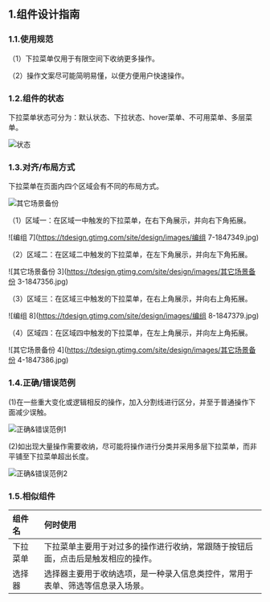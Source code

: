 ## 1.组件设计指南

### 1.1.使用规范

（1）下拉菜单仅用于有限空间下收纳更多操作。

（2）操作文案尽可能简明易懂，以便方便用户快速操作。



### 1.2.组件的状态

下拉菜单状态可分为：默认状态、下拉状态、hover菜单、不可用菜单、多层菜单。

![状态](https://tdesign.gtimg.com/site/design/images/状态-1847316.jpg)



### 1.3.对齐/布局方式

下拉菜单在页面内四个区域会有不同的布局方式。

![其它场景备份](https://tdesign.gtimg.com/site/design/images/其它场景备份-1847338.jpg)



（1）区域一：在区域一中触发的下拉菜单，在右下角展示，并向右下角拓展。

![编组 7](https://tdesign.gtimg.com/site/design/images/编组 7-1847349.jpg)



（2）区域二：在区域二中触发的下拉菜单，在左下角展示，并向左下角拓展。

![其它场景备份 3](https://tdesign.gtimg.com/site/design/images/其它场景备份 3-1847356.jpg)



（3）区域三：在区域三中触发的下拉菜单，在右上角展示，并向右上角拓展。

![编组 8](https://tdesign.gtimg.com/site/design/images/编组 8-1847379.jpg)



（4）区域四：在区域四中触发的下拉菜单，在左上角展示，并向左上角拓展。

![其它场景备份 4](https://tdesign.gtimg.com/site/design/images/其它场景备份 4-1847386.jpg)





### 1.4.正确/错误范例

(1)在一些重大变化或逻辑相反的操作，加入分割线进行区分，并至于普通操作下面减少误触。

![正确&错误范例1](https://tdesign.gtimg.com/site/design/images/正确&错误范例1-1847399.jpg)



(2)如出现大量操作需要收纳，尽可能将操作进行分类并采用多层下拉菜单，而非平铺至下拉菜单超出长度。

![正确&错误范例2](https://tdesign.gtimg.com/site/design/images/正确&错误范例2-1847407.jpg)



### 1.5.相似组件

| 组件名   | 何时使用                                                     |
| :------- | :----------------------------------------------------------- |
| 下拉菜单 | 下拉菜单主要用于对过多的操作进行收纳，常跟随于按钮后面，点击后是触发相应的操作。 |
| 选择器   | 选择器主要用于收纳选项，是一种录入信息类控件，常用于表单、筛选等信息录入场景。 |

